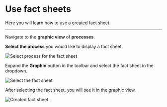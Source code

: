 # Use fact sheets

Here you will learn how to use a created fact sheet

---

Navigate to the **graphic view** of **processes**.

**Select the process** you would like to display  a fact sheet.

![Select process for the fact sheet](./media/SelectProcessForFactSheet.png "Select process for the fact sheet")

Expand the **Graphic** button in the toolbar and select the fact sheet in the dropdown.

![Select the fact sheet](./media/SelectTheFactSheet.png "Select the fact sheet")

After selecting the fact sheet, you will see it in the graphic view.

![Created fact sheet](./media/SelectedFactSheet.png "Created fact sheet")
